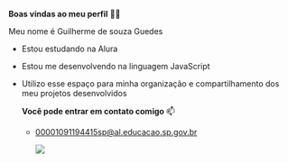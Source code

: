 **Boas vindas ao meu perfil** 💙💙


Meu nome é Guilherme de souza Guedes

- Estou estudando na Alura

- Estou me desenvolvendo na linguagem JavaScript

- Utilizo esse espaço para minha organização e compartilhamento dos meu projetos desenvolvidos

  **Você pode entrar em contato comigo** 📫

  - 00001091194415sp@al.educacao.sp.gov.br
 
    ![](link)
